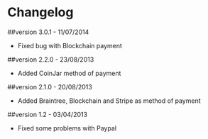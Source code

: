 Changelog
=========

##version 3.0.1 - 11/07/2014

* Fixed bug with Blockchain payment

##version 2.2.0 - 23/08/2013

* Added CoinJar method of payment

##version 2.1.0 - 20/08/2013

* Added Braintree, Blockchain and Stripe as method of payment

##version 1.2 - 03/04/2013

* Fixed some problems with Paypal
